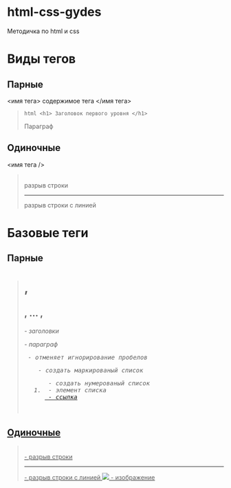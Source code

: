 # html-css-gydes
Методичка по html и css

# Виды тегов
## Парные
<имя тега> содержимое тега </имя тега>
> ```html <h1> Заголовок первого уровня </h1> ```
> <p> Параграф </p>

## Одиночные

<имя тега />
> <br />
> разрыв строки
> <hr />
> разрыв строки с линией

# Базовые теги

## Парные

> <h1>, <h2>, ... , <h6> - заголовки
> <p> - параграф
> <pre> - отменяет игнорирование пробелов
> <ul> - создать маркированый список
> <ol> - создать нумерованый список
> <li> - элемент списка
> <a href = "путь до файла"> - ссылка

## Одиночные

> <br /> - разрыв строки
> <hr /> - разрыв строки с линией
> <img  src = "путь до файла"/> - изображение

